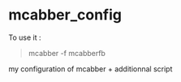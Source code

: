 mcabber_config
==============

To use it :
> mcabber -f mcabberfb

my configuration of mcabber + additionnal script
